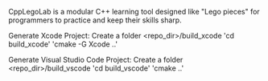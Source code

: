 CppLegoLab is a modular C++ learning tool designed like "Lego pieces"
for programmers to practice and keep their skills sharp.

 Generate Xcode Project:
 Create a folder <repo_dir>/build_xcode
 'cd build_xcode'
 'cmake -G Xcode ..'


 Generate Visual Studio Code Project:
 Create a folder <repo_dir>/build_vscode
 'cd build_vscode'
 'cmake ..'
